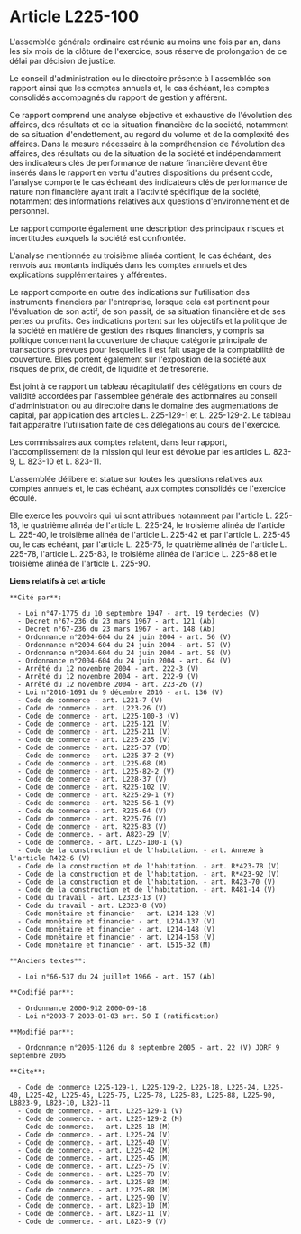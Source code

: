 # Article L225-100

L'assemblée générale ordinaire est réunie au moins une fois par an, dans les six mois de la clôture de l'exercice, sous
réserve de prolongation de ce délai par décision de justice. 

Le conseil d'administration ou le directoire présente à l'assemblée son rapport ainsi que les comptes annuels et, le cas
échéant, les comptes consolidés accompagnés du rapport de gestion y afférent. 

Ce rapport comprend une analyse objective et exhaustive de l'évolution des affaires, des résultats et de la situation
financière de la société, notamment de sa situation d'endettement, au regard du volume et de la complexité des affaires. Dans
la mesure nécessaire à la compréhension de l'évolution des affaires, des résultats ou de la situation de la société et
indépendamment des indicateurs clés de performance de nature financière devant être insérés dans le rapport en vertu d'autres
dispositions du présent code, l'analyse comporte le cas échéant des indicateurs clés de performance de nature non financière
ayant trait à l'activité spécifique de la société, notamment des informations relatives aux questions d'environnement et de
personnel. 

Le rapport comporte également une description des principaux risques et incertitudes auxquels la société est confrontée.

L'analyse mentionnée au troisième alinéa contient, le cas échéant, des renvois aux montants indiqués dans les comptes annuels
et des explications supplémentaires y afférentes. 

Le rapport comporte en outre des indications sur l'utilisation des instruments financiers par l'entreprise, lorsque cela est
pertinent pour l'évaluation de son actif, de son passif, de sa situation financière et de ses pertes ou profits. Ces
indications portent sur les objectifs et la politique de la société en matière de gestion des risques financiers, y compris
sa politique concernant la couverture de chaque catégorie principale de transactions prévues pour lesquelles il est fait
usage de la comptabilité de couverture. Elles portent également sur l'exposition de la société aux risques de prix, de
crédit, de liquidité et de trésorerie. 

Est joint à ce rapport un tableau récapitulatif des délégations en cours de validité accordées par l'assemblée générale des
actionnaires au conseil d'administration ou au directoire dans le domaine des augmentations de capital, par application des
articles L. 225-129-1 et L. 225-129-2. Le tableau fait apparaître l'utilisation faite de ces délégations au cours de
l'exercice. 

Les commissaires aux comptes relatent, dans leur rapport, l'accomplissement de la mission qui leur est dévolue par les
articles L. 823-9, L. 823-10 et L. 823-11.

L'assemblée délibère et statue sur toutes les questions relatives aux comptes annuels et, le cas échéant, aux comptes
consolidés de l'exercice écoulé. 

Elle exerce les pouvoirs qui lui sont attribués notamment par l'article L. 225-18, le quatrième alinéa de l'article L.
225-24, le troisième alinéa de l'article L. 225-40, le troisième alinéa de l'article L. 225-42 et par l'article L. 225-45 ou,
le cas échéant, par l'article L. 225-75, le quatrième alinéa de l'article L. 225-78, l'article L. 225-83, le troisième alinéa
de l'article L. 225-88 et le troisième alinéa de l'article L. 225-90.

**Liens relatifs à cet article**

	**Cité par**:

	  - Loi n°47-1775 du 10 septembre 1947 - art. 19 terdecies (V)
	  - Décret n°67-236 du 23 mars 1967 - art. 121 (Ab)
	  - Décret n°67-236 du 23 mars 1967 - art. 148 (Ab)
	  - Ordonnance n°2004-604 du 24 juin 2004 - art. 56 (V)
	  - Ordonnance n°2004-604 du 24 juin 2004 - art. 57 (V)
	  - Ordonnance n°2004-604 du 24 juin 2004 - art. 58 (V)
	  - Ordonnance n°2004-604 du 24 juin 2004 - art. 64 (V)
	  - Arrêté du 12 novembre 2004 - art. 222-3 (V)
	  - Arrêté du 12 novembre 2004 - art. 222-9 (V)
	  - Arrêté du 12 novembre 2004 - art. 223-26 (V)
	  - Loi n°2016-1691 du 9 décembre 2016 - art. 136 (V)
	  - Code de commerce - art. L221-7 (V)
	  - Code de commerce - art. L223-26 (V)
	  - Code de commerce - art. L225-100-3 (V)
	  - Code de commerce - art. L225-121 (V)
	  - Code de commerce - art. L225-211 (V)
	  - Code de commerce - art. L225-235 (V)
	  - Code de commerce - art. L225-37 (VD)
	  - Code de commerce - art. L225-37-2 (V)
	  - Code de commerce - art. L225-68 (M)
	  - Code de commerce - art. L225-82-2 (V)
	  - Code de commerce - art. L228-37 (V)
	  - Code de commerce - art. R225-102 (V)
	  - Code de commerce - art. R225-29-1 (V)
	  - Code de commerce - art. R225-56-1 (V)
	  - Code de commerce - art. R225-64 (V)
	  - Code de commerce - art. R225-76 (V)
	  - Code de commerce - art. R225-83 (V)
	  - Code de commerce. - art. A823-29 (V)
	  - Code de commerce. - art. L225-100-1 (V)
	  - Code de la construction et de l'habitation. - art. Annexe à l'article R422-6 (V)
	  - Code de la construction et de l'habitation. - art. R*423-78 (V)
	  - Code de la construction et de l'habitation. - art. R*423-92 (V)
	  - Code de la construction et de l'habitation. - art. R423-70 (V)
	  - Code de la construction et de l'habitation. - art. R481-14 (V)
	  - Code du travail - art. L2323-13 (V)
	  - Code du travail - art. L2323-8 (VD)
	  - Code monétaire et financier - art. L214-128 (V)
	  - Code monétaire et financier - art. L214-137 (V)
	  - Code monétaire et financier - art. L214-148 (V)
	  - Code monétaire et financier - art. L214-158 (V)
	  - Code monétaire et financier - art. L515-32 (M)

	**Anciens textes**:

	  - Loi n°66-537 du 24 juillet 1966 - art. 157 (Ab)

	**Codifié par**:

	  - Ordonnance 2000-912 2000-09-18
	  - Loi n°2003-7 2003-01-03 art. 50 I (ratification)

	**Modifié par**:

	  - Ordonnance n°2005-1126 du 8 septembre 2005 - art. 22 (V) JORF 9 septembre 2005

	**Cite**:

	  - Code de commerce L225-129-1, L225-129-2, L225-18, L225-24, L225-40, L225-42, L225-45, L225-75, L225-78, L225-83, L225-88, L225-90, L8823-9, L823-10, L823-11
	  - Code de commerce. - art. L225-129-1 (V)
	  - Code de commerce. - art. L225-129-2 (M)
	  - Code de commerce. - art. L225-18 (M)
	  - Code de commerce. - art. L225-24 (V)
	  - Code de commerce. - art. L225-40 (V)
	  - Code de commerce. - art. L225-42 (M)
	  - Code de commerce. - art. L225-45 (M)
	  - Code de commerce. - art. L225-75 (V)
	  - Code de commerce. - art. L225-78 (V)
	  - Code de commerce. - art. L225-83 (M)
	  - Code de commerce. - art. L225-88 (M)
	  - Code de commerce. - art. L225-90 (V)
	  - Code de commerce. - art. L823-10 (M)
	  - Code de commerce. - art. L823-11 (V)
	  - Code de commerce. - art. L823-9 (V)
